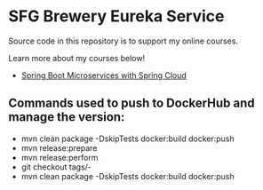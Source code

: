 # SFG Brewery Eureka Service

Source code in this repository is to support my online courses.

Learn more about my courses below!
* [Spring Boot Microservices with Spring Cloud](https://www.udemy.com/spring-boot-microservices-with-spring-cloud-beginner-to-guru/?couponCode=GIT_HUB2)


## Commands used to push to DockerHub and manage the version:
* mvn clean package -DskipTests docker:build docker:push
* mvn release:prepare
* mvn release:perform
* git checkout tags/<ARTIFACT>-<TAG>
* mvn clean package -DskipTests docker:build docker:push
